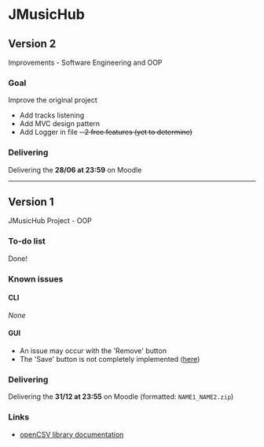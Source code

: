 # JMusicHub

## Version 2

Improvements - Software Engineering and OOP

### Goal

Improve the original project

- Add tracks listening
- Add MVC design pattern
- Add Logger in file
~~- 2 free features (yet to determine)~~

### Delivering

Delivering the **28/06 at 23:59** on Moodle

---

## Version 1

JMusicHub Project - OOP

### To-do list

Done!

### Known issues

#### CLI

_None_

#### GUI

- An issue may occur with the 'Remove' button
- The 'Save' button is not completely
  implemented ([here](src/main/java/lethimonnier/antoine/jmusichub/gui/frontend/DynamicGraphics.java#L148))

### Delivering

Delivering the **31/12 at 23:55** on Moodle (formatted: `NAME1_NAME2.zip`)

### Links

- [openCSV library documentation](https://opencsv.sourceforge.net)
